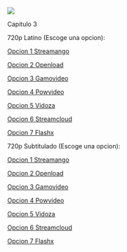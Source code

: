 <img src="https://image.tmdb.org/t/p/w780/10PrhMvQnTyZSPJ5j2ftBpvtmx1.jpg">

Capitulo 3

720p Latino (Escoge una opcion):

<a href="https://streamango.com/f/poolasqpfrmsrmpd">Opcion 1 Streamango</a>

<a href="https://openload.co/f/4bj6tjpV5pA">Opcion 2 Openload</a>

<a href="http://gamovideo.com/uaaxjibx4rpj">Opcion 3 Gamovideo</a>

<a href="http://powvideo.net/lu869n0k8l8d">Opcion 4 Powvideo</a>

<a href="https://vidoza.net/6sbi8vox1utj.html">Opcion 5 Vidoza</a>

<a href="http://streamcloud.eu/b63sgsnarcf8">Opcion 6 Streamcloud</a>

<a href="https://www.flashx.tv/rrx30rrfr36n.html">Opcion 7 Flashx</a>


720p Subtitulado (Escoge una opcion):

<a href="https://streamango.com/f/rofcalbnmmqatbtb/">Opcion 1 Streamango</a>

<a href="https://openload.co/f/UviuBQQy6qA/">Opcion 2 Openload</a>

<a href="http://gamovideo.com/35okdtfxhvom">Opcion 3 Gamovideo</a>

<a href="http://powvideo.net/abvljysvoouh">Opcion 4 Powvideo</a>

<a href="https://vidoza.net/16i6ubwvb5tp.html">Opcion 5 Vidoza</a>

<a href="http://streamcloud.eu/9m9f7pzk2uvh">Opcion 6 Streamcloud</a>

<a href="https://www.flashx.tv/4h7wttwux15u.html">Opcion 7 Flashx</a>
